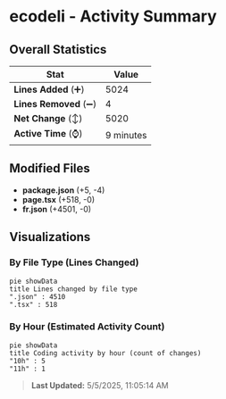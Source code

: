 # ecodeli - Activity Summary 

## Overall Statistics

| Stat                   | Value                                                             |
| ---------------------- | ----------------------------------------------------------------- |
| **Lines Added** (➕)   | 5024                                          |
| **Lines Removed** (➖) | 4                                        |
| **Net Change** (↕)    | 5020                |
| **Active Time** (⌚)   | 9 minutes |


## Modified Files
- **package.json** (+5, -4)
- **page.tsx** (+518, -0)
- **fr.json** (+4501, -0)

## Visualizations

### By File Type (Lines Changed)

```mermaid
pie showData
title Lines changed by file type
".json" : 4510
".tsx" : 518
```

### By Hour (Estimated Activity Count)

```mermaid
pie showData
title Coding activity by hour (count of changes)
"10h" : 5
"11h" : 1
```


> **Last Updated:** 5/5/2025, 11:05:14 AM
